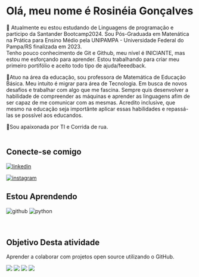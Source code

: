 # **Olá, meu nome é Rosinéia Gonçalves** 

🧠 Atualmente eu estou estudando de Linguagens de programação e participo da Santander Bootcamp2024. Sou Pós-Graduada em Matenática na Prática para Ensino Médio pela UNIPAMPA - Universidade Federal do Pampa/RS finalizada em 2023.\
Tenho pouco conhecimento de Git e Github, meu nível é INICIANTE, mas estou me esforçando para aprender. Estou trabalhando para criar meu primeiro portifólio e aceito todo tipo de ajuda/feeedback.

🦉Atuo na área da educação, sou professora de Matemática de Educação Básica. Meu intuito é migrar para área de Tecnologia. Em busca de novos desafios e trabalhar com algo que me fascina. Sempre quis desenvolver a habilidade de compreender as máquinas e aprender as linguagens afim de ser capaz de me comunicar com as mesmas. Acredito inclusive, que mesmo na educação seja importânte aplicar essas habilidades e repassá-las se possível aos educandos.

🥰Sou apaixonada por TI e Corrida de rua.
</br>
</br>

##  **Conecte-se comigo**

[![linkedin](https://img.shields.io/badge/linkedin-0A66C2?style=for-the-badge&logo=linkedin&logoColor=white)](https://www.linkedin.com/in/prorosineia/)

[![instagram](https://img.shields.io/badge/instagram-1DA1F2?style=for-the-badge&logo=instagram&logoColor=white)](https://www.instagram.com/prorosi2023/)


## **Estou Aprendendo**

![github](https://img.shields.io/badge/GitHub-000000?style=for-the-badge&logo=GitHub&logoColor=white)
![python](https://img.shields.io/badge/python-3670A0?style=for-the-badge&logo=python&logoColor=ffdd54)
</br>
</br>
</br>
## **Objetivo Desta atividade**
Aprender a colaborar com projetos open source utilizando o GitHub.

<div> 
 
  <a href="https://instagram.com/prorosi2023" target="_blank"><img src="https://img.shields.io/badge/-Instagram-%23E4405F?style=for-the-badge&logo=instagram&logoColor=white" target="_blank"></a>
 	<a href="https://discord.gg/rosineiarun_61828" target="_blank"><img src="https://img.shields.io/badge/Discord-7289DA?style=for-the-badge&logo=discord&logoColor=white" target="_blank"></a> 
  <a href ="mailto:prorosigoncalves@gmail.com"><img src="https://img.shields.io/badge/-Gmail-%23333?style=for-the-badge&logo=gmail&logoColor=white" target="_blank"></a>
  <a href="https://www.linkedin.com/in/prorosineia" target="_blank"><img src="https://img.shields.io/badge/-LinkedIn-%230077B5?style=for-the-badge&logo=linkedin&logoColor=white" target="_blank"></a> 
  
</div>















